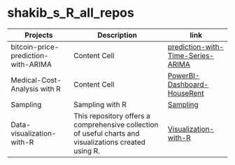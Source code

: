# shakib_s_R_all_repos

| Projects  | Description | link |
| ------------- | ------------- |------------- |
| bitcoin-price-prediction-with-ARIMA | Content Cell  |[prediction-with-Time-Series-ARIMA](https://maeshakib.github.io/bitcoin-price-prediction-with-ARIMA) | Predictive Modeling   |
| Medical-Cost-Analysis with R  | Content Cell  | [PowerBI-Dashboard-HouseRent](https://github.com/maeshakib/Medical-Cost-Analysis-EDA-Linear-Regression-in-R) | Predictive Modeling |
| Sampling  | Sampling with R |[Sampling](https://github.com/maeshakib/Sampling-Methods) | R, Sampling |
| Data-visualization-with-R  | This repository offers a comprehensive collection of useful charts and visualizations created using R.  | [Visualization-with-R](https://maeshakib.github.io/data-visualization-with-R) | R  | 
